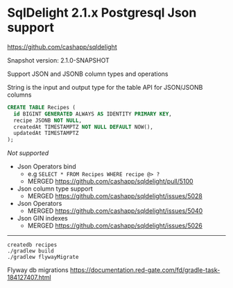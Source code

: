# SqlDelight 2.1.x Postgresql Json support 

https://github.com/cashapp/sqldelight

Snapshot version: 2.1.0-SNAPSHOT

Support JSON and JSONB column types and operations

String is the input and output type for the table API for JSON/JSONB columns

```sql
CREATE TABLE Recipes (
  id BIGINT GENERATED ALWAYS AS IDENTITY PRIMARY KEY,
  recipe JSONB NOT NULL,
  createdAt TIMESTAMPTZ NOT NULL DEFAULT NOW(),
  updatedAt TIMESTAMPTZ
);
```

*Not supported*
* Json Operators bind
  * e.g `SELECT * FROM Recipes WHERE recipe @> ?`
  * MERGED https://github.com/cashapp/sqldelight/pull/5100
* Json column type support
  * MERGED https://github.com/cashapp/sqldelight/issues/5028
* Json Operators
  * MERGED https://github.com/cashapp/sqldelight/issues/5040
* Json GIN indexes
  * MERGED https://github.com/cashapp/sqldelight/issues/5026

----

```shell
createdb recipes
./gradlew build
./gradlew flywayMigrate
```

Flyway db migrations
https://documentation.red-gate.com/fd/gradle-task-184127407.html
